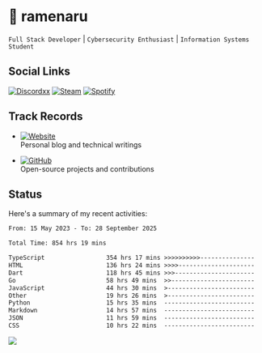 # 🍜 ramenaru

`Full Stack Developer` | `Cybersecurity Enthusiast` | `Information Systems Student`

## Social Links
[![Discordxx](https://img.shields.io/badge/Discord-7289da?style=flat&logo=discord&logoColor=white)](https://discordapp.com/users/503291004200157185)
[![Steam](https://img.shields.io/badge/Steam-1b2838?style=flat&logo=steam&logoColor=white)](https://steamcommunity.com/id/ramenaru)
[![Spotify](https://img.shields.io/badge/Spotify-1ED760?logo=spotify&logoColor=white)](https://open.spotify.com/user/zehfiusachi8zilte5bqkjl2l)

## Track Records
- [![Website](https://img.shields.io/badge/Websites-FF7139?style=for-the-badge&logo=ghost&logoColor=white)](https://ramenaru.me)  
  Personal blog and technical writings

- [![GitHub](https://img.shields.io/badge/Github_Projects-181717?style=for-the-badge&logo=github&logoColor=white)](https://github.com/ramenaru)  
  Open-source projects and contributions

## Status

Here's a summary of my recent activities:

<!--START_SECTION:waka-->

```txt
From: 15 May 2023 - To: 28 September 2025

Total Time: 854 hrs 19 mins

TypeScript                 354 hrs 17 mins >>>>>>>>>>---------------   41.47 %
HTML                       136 hrs 24 mins >>>>---------------------   15.97 %
Dart                       118 hrs 45 mins >>>----------------------   13.90 %
Go                         58 hrs 49 mins  >>-----------------------   06.89 %
JavaScript                 44 hrs 30 mins  >------------------------   05.21 %
Other                      19 hrs 26 mins  >------------------------   02.28 %
Python                     15 hrs 35 mins  -------------------------   01.82 %
Markdown                   14 hrs 57 mins  -------------------------   01.75 %
JSON                       11 hrs 59 mins  -------------------------   01.40 %
CSS                        10 hrs 22 mins  -------------------------   01.21 %
```

<!--END_SECTION:waka-->

<img src="https://github-readme-activity-graph-fjqz177.vercel.app/graph?username=ramenaru&theme=xcode"/>

